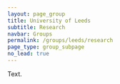 ```yaml
---
layout: page_group
title: University of Leeds
subtitle: Research
navbar: Groups
permalink: /groups/leeds/research
page_type: group_subpage
no_lead: true
---
```


Text.
